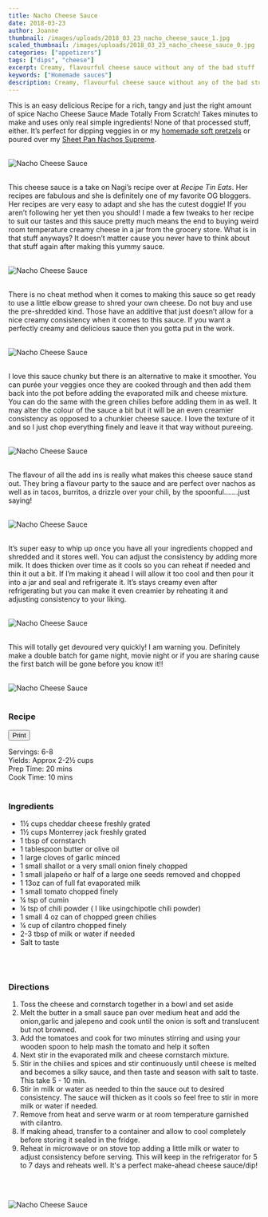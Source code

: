 ```yaml
---
title: Nacho Cheese Sauce
date: 2018-03-23
author: Joanne
thumbnail: /images/uploads/2018_03_23_nacho_cheese_sauce_1.jpg
scaled_thumbnail: /images/uploads/2018_03_23_nacho_cheese_sauce_0.jpg
categories: ["appetizers"]
tags: ["dips", "cheese"]
excerpt: Creamy, flavourful cheese sauce without any of the bad stuff
keywords: ["Homemade sauces"]
description: Creamy, flavourful cheese sauce without any of the bad stuff
---
```

<span class="blog-text">

This is an easy delicious Recipe for a rich, tangy and just the right amount of spice Nacho Cheese Sauce Made Totally From Scratch! Takes minutes to make and uses only real simple ingredients! None of that processed stuff, either. It’s perfect for dipping veggies in or my [homemade soft pretzels](https://www.oliveandmango.com/homemade-soft-pretzels/) or poured over my [Sheet Pan Nachos Supreme](https://www.oliveandmango.com/sheet-pan-nachos-supreme/).
<br>
<br>

![Nacho Cheese Sauce](/images/uploads/2018_03_23_nacho_cheese_sauce_2.jpg)
<br>
<br>

This cheese sauce is a take on Nagi’s recipe over at _Recipe Tin Eats_. Her recipes are fabulous and she is definitely one of my favorite OG bloggers. Her recipes are very easy to adapt and she has the cutest doggie! If you aren’t following her yet then you should! I made a few tweaks to her recipe to suit our tastes and this sauce pretty much means the end to buying weird room temperature creamy cheese in a jar from the grocery store. What is in that stuff anyways? It doesn’t matter cause you never have to think about that stuff again after making this yummy sauce.
<br>
<br>

![Nacho Cheese Sauce](/images/uploads/2018_03_23_nacho_cheese_sauce_3.jpg)
<br>
<br>

There is no cheat method when it comes to making this sauce so get ready to use a little elbow grease to shred your own cheese. Do not buy and use the pre-shredded kind. Those have an additive that just doesn’t allow for a nice creamy consistency when it comes to this sauce. If you want a perfectly creamy and delicious sauce then you gotta put in the work.
<br>
<br>

![Nacho Cheese Sauce](/images/uploads/2018_03_23_nacho_cheese_sauce_4.jpg)
<br>
<br>

I love this sauce chunky but there is an alternative to make it smoother. You can purée your veggies once they are cooked through and then add them back into the pot before adding the evaporated milk and cheese mixture. You can do the same with the green chilies before adding them in as well. It may alter the colour of the sauce a bit but it will be an even creamier consistency as opposed to a chunkier cheese sauce. I love the texture of it and so I just chop everything finely and leave it that way without pureeing.
<br>
<br>

![Nacho Cheese Sauce](/images/uploads/2018_03_23_nacho_cheese_sauce_5.jpg)
<br>
<br>

The flavour of all the add ins is really what makes this cheese sauce stand out. They bring a flavour party to the sauce and are perfect over nachos as well as in tacos, burritos, a drizzle over your chili, by the spoonful…….just saying!
<br>
<br>

![Nacho Cheese Sauce](/images/uploads/2018_03_23_nacho_cheese_sauce_6.jpg)
<br>
<br>

It’s super easy to whip up once you have all your ingredients chopped and shredded and it stores well. You can adjust the consistency by adding more milk. It does thicken over time as it cools so you can reheat if needed and thin it out a bit. If I’m making it ahead I will allow it too cool and then pour it into a jar and seal and refrigerate it. It’s stays creamy even after refrigerating but you can make it even creamier by reheating it and adjusting consistency to your liking.
<br>
<br>

![Nacho Cheese Sauce](/images/uploads/2018_03_23_nacho_cheese_sauce_7.jpg)
<br>
<br>

This will totally get devoured very quickly! I am warning you. Definitely make a double batch for game night, movie night or if you are sharing cause the first batch will be gone before you know it!!
<br>
<br>

![Nacho Cheese Sauce](/images/uploads/2018_03_23_nacho_cheese_sauce_8.jpg)
<br>
<br>

</span>

### Recipe
<div print_button><form>
<input type="button" value="Print" class="btn__print" onClick="window.print()">
</form></div>

<div>Servings: <span itemprop="recipeYield">6-8</div>
<div>Yields: Approx 2-2&frac12; cups </div>
<div>Prep Time: <meta itemprop="prepTime" content="PT20M">20 mins</div>
<div>Cook Time: <meta itemprop="cookTime" content="PT10M">10 mins</div>
</br>

### Ingredients

* <span itemprop="recipeIngredient">1&frac12; cups cheddar cheese freshly grated</span>
* <span itemprop="recipeIngredient">1&frac12; cups Monterrey jack freshly grated</span>
* <span itemprop="recipeIngredient">1 tbsp of cornstarch</span>
* <span itemprop="recipeIngredient">1 tablespoon butter or olive oil </span>
* <span itemprop="recipeIngredient">1 large cloves of garlic minced</span>
* <span itemprop="recipeIngredient">1 small shallot or a very small onion finely chopped</span>
* <span itemprop="recipeIngredient">1 small jalapeño or half of a large one seeds removed and chopped</span>
* <span itemprop="recipeIngredient">1 13oz can of full fat evaporated milk</span>
* <span itemprop="recipeIngredient">1 small tomato chopped finely</span>
* <span itemprop="recipeIngredient">¼ tsp of cumin</span>
* <span itemprop="recipeIngredient">¼ tsp of chili powder ( I like usingchipotle chili powder)</span>
* <span itemprop="recipeIngredient">1 small 4 oz can of chopped green chilies</span>
* <span itemprop="recipeIngredient">¼ cup of cilantro chopped finely</span>
* <span itemprop="recipeIngredient">2-3 tbsp of milk or water if needed</span>
* <span itemprop="recipeIngredient">Salt to taste</span>
</br>
</br>

### Directions
1. Toss the cheese and cornstarch together in a bowl and set aside
2. Melt the butter in a small sauce pan over medium heat and add the onion,garlic and jalepeno and cook until the onion is soft and translucent but not browned.
3. Add the tomatoes and cook for two minutes stirring and using your wooden spoon to help mash the tomato and help it soften
4. Next stir in the evaporated milk and cheese cornstarch mixture.
5. Stir in the chilies and spices and stir continuously until cheese is melted and becomes a silky sauce, and then taste and season with salt to taste. This take 5 - 10 min.
6. Stir in milk or water as needed to thin the sauce out to desired consistency. The sauce will thicken as it cools so feel free to stir in more milk or water if needed.
7. Remove from heat and serve warm or at room temperature garnished with cilantro.
8. If making ahead, transfer to a container and allow to cool completely before storing it sealed in the fridge.
9. Reheat in microwave or on stove top adding a little milk or water to adjust consistency before serving. This will keep in the refrigerator for 5 to 7 days and reheats well. It's a perfect make-ahead cheese sauce/dip!
<br>
<br>

![Nacho Cheese Sauce](/images/uploads/2018_03_23_nacho_cheese_sauce_9.jpg)